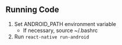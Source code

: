 ## Running Code
1. Set ANDROID_PATH environment variable 
    * If necessary, source ~/.bashrc
2. Run `react-native run-android`
